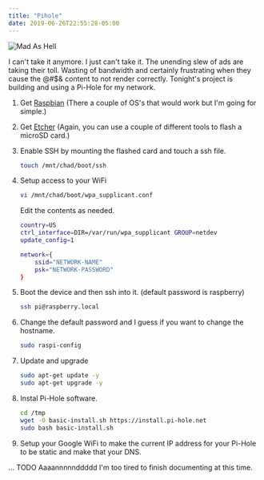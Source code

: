 ```yaml
---
title: "Pihole"
date: 2019-06-26T22:55:28-05:00
---
```


![Mad As Hell](/images/MadAsHell.jpeg)

I can't take it anymore.  I just can't take it.  The unending slew of ads are taking their toll.  Wasting of bandwidth and certainly frustrating when they cause the @#$& content to not render correctly.  Tonight's project is building and using a Pi-Hole for my network.

1. Get [Raspbian](https://www.raspberrypi.org/downloads/raspbian/)  (There a couple of OS's that would work but I'm going for simple.)  

1. Get [Etcher](https://www.balena.io/etcher/)  (Again, you can use a couple of different tools to flash a microSD card.)  

1. Enable SSH by mounting the flashed card and touch a ssh file.  

    ```bash
    touch /mnt/chad/boot/ssh
    ```  

1. Setup access to your WiFi  

    ```bash
    vi /mnt/chad/boot/wpa_supplicant.conf
    ```

    Edit the contents as needed.  

    ```bash
    country=US
    ctrl_interface=DIR=/var/run/wpa_supplicant GROUP=netdev
    update_config=1

    network={
        ssid="NETWORK-NAME"
        psk="NETWORK-PASSWORD"
    }
    ```

1. Boot the device and then ssh into it.  (default password is raspberry)

    ```bash
    ssh pi@raspberry.local
    ```

1. Change the default password and I guess if you want to change the hostname.

    ```bash
    sudo raspi-config
    ```

1. Update and upgrade

    ```bash
    sudo apt-get update -y
    sudo apt-get upgrade -y
    ```

1. Instal Pi-Hole software.

    ```bash
    cd /tmp
    wget -O basic-install.sh https://install.pi-hole.net
    sudo bash basic-install.sh
    ```

1. Setup your Google WiFi to make the current IP address for your Pi-Hole to be static and make that your DNS.

...
TODO
Aaaannnnnddddd I'm too tired to finish documenting at this time.  
